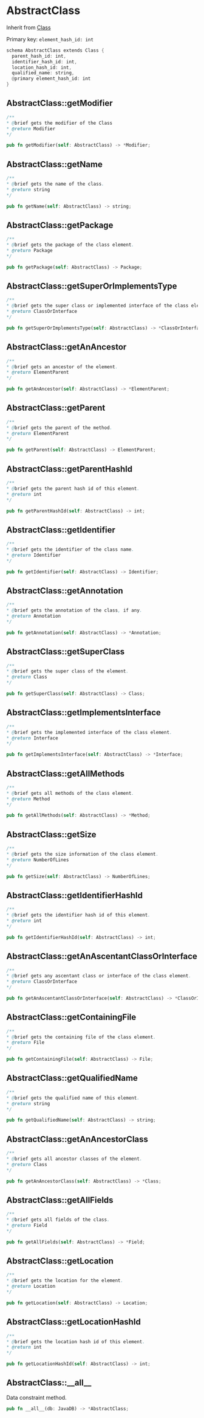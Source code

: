 # AbstractClass

Inherit from [Class](./Class.md)

Primary key: `element_hash_id: int`

```rust
schema AbstractClass extends Class {
  parent_hash_id: int,
  identifier_hash_id: int,
  location_hash_id: int,
  qualified_name: string,
  @primary element_hash_id: int
}
```
## AbstractClass::getModifier

```java
/**
* @brief gets the modifier of the Class
* @return Modifier 
*/
```
```rust
pub fn getModifier(self: AbstractClass) -> *Modifier;
```
## AbstractClass::getName

```java
/**
* @brief gets the name of the class.
* @return string 
*/
```
```rust
pub fn getName(self: AbstractClass) -> string;
```
## AbstractClass::getPackage

```java
/**
* @brief gets the package of the class element.
* @return Package 
*/
```
```rust
pub fn getPackage(self: AbstractClass) -> Package;
```
## AbstractClass::getSuperOrImplementsType

```java
/**
* @brief gets the super class or implemented interface of the class element.
* @return ClassOrInterface 
*/
```
```rust
pub fn getSuperOrImplementsType(self: AbstractClass) -> *ClassOrInterface;
```
## AbstractClass::getAnAncestor

```java
/**
* @brief gets an ancestor of the element.
* @return ElementParent 
*/
```
```rust
pub fn getAnAncestor(self: AbstractClass) -> *ElementParent;
```
## AbstractClass::getParent

```java
/**
* @brief gets the parent of the method.
* @return ElementParent 
*/
```
```rust
pub fn getParent(self: AbstractClass) -> ElementParent;
```
## AbstractClass::getParentHashId

```java
/**
* @brief gets the parent hash id of this element.
* @return int
*/
```
```rust
pub fn getParentHashId(self: AbstractClass) -> int;
```
## AbstractClass::getIdentifier

```java
/**
* @brief gets the identifier of the class name.
* @return Identifier 
*/
```
```rust
pub fn getIdentifier(self: AbstractClass) -> Identifier;
```
## AbstractClass::getAnnotation

```java
/**
* @brief gets the annotation of the class, if any.
* @return Annotation 
*/
```
```rust
pub fn getAnnotation(self: AbstractClass) -> *Annotation;
```
## AbstractClass::getSuperClass

```java
/**
* @brief gets the super class of the element.
* @return Class 
*/
```
```rust
pub fn getSuperClass(self: AbstractClass) -> Class;
```
## AbstractClass::getImplementsInterface

```java
/**
* @brief gets the implemented interface of the class element.
* @return Interface 
*/
```
```rust
pub fn getImplementsInterface(self: AbstractClass) -> *Interface;
```
## AbstractClass::getAllMethods

```java
/**
* @brief gets all methods of the class element.
* @return Method 
*/
```
```rust
pub fn getAllMethods(self: AbstractClass) -> *Method;
```
## AbstractClass::getSize

```java
/**
* @brief gets the size information of the class element.
* @return NumberOfLines 
*/
```
```rust
pub fn getSize(self: AbstractClass) -> NumberOfLines;
```
## AbstractClass::getIdentifierHashId

```java
/**
* @brief gets the identifier hash id of this element.
* @return int
*/
```
```rust
pub fn getIdentifierHashId(self: AbstractClass) -> int;
```
## AbstractClass::getAnAscentantClassOrInterface

```java
/**
* @brief gets any ascentant class or interface of the class element.
* @return ClassOrInterface 
*/
```
```rust
pub fn getAnAscentantClassOrInterface(self: AbstractClass) -> *ClassOrInterface;
```
## AbstractClass::getContainingFile

```java
/**
* @brief gets the containing file of the class element.
* @return File 
*/
```
```rust
pub fn getContainingFile(self: AbstractClass) -> File;
```
## AbstractClass::getQualifiedName

```java
/**
* @brief gets the qualified name of this element.
* @return string
*/
```
```rust
pub fn getQualifiedName(self: AbstractClass) -> string;
```
## AbstractClass::getAnAncestorClass

```java
/**
* @brief gets all ancestor classes of the element.
* @return Class
*/
```
```rust
pub fn getAnAncestorClass(self: AbstractClass) -> *Class;
```
## AbstractClass::getAllFields

```java
/**
* @brief gets all fields of the class.
* @return Field 
*/
```
```rust
pub fn getAllFields(self: AbstractClass) -> *Field;
```
## AbstractClass::getLocation

```java
/**
* @brief gets the location for the element.
* @return Location
*/
```
```rust
pub fn getLocation(self: AbstractClass) -> Location;
```
## AbstractClass::getLocationHashId

```java
/**
* @brief gets the location hash id of this element.
* @return int
*/
```
```rust
pub fn getLocationHashId(self: AbstractClass) -> int;
```
## AbstractClass::\_\_all\_\_

Data constraint method.

```rust
pub fn __all__(db: JavaDB) -> *AbstractClass;
```
